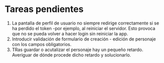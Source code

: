 # Tareas pendientes

1. La pantalla de perfil de usuario no siempre redirige correctamente si se ha perdido el token -por ejemplo, al reiniciar el servidor. Esto provoca que no se pueda volver a hacer login sin reiniciar la app.
2. Introducir validación de formulario de creación - edición de personaje con los campos obligatorios. 
3. TRas guardar o acutalizar el personaje hay un pequeño retardo. Averiguar de dónde procede dicho retardo y solucionarlo. 
